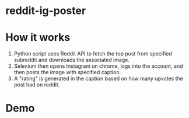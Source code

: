 # reddit-ig-poster

# How it works

1. Python script uses Reddit API to fetch the top post from specified subreddit and downloads the associated image.
2. Selenium then opens Instagram on chrome, logs into the account, and then posts the image with specified caption.
3. A "rating" is generated in the caption based on how many upvotes the post had on reddit.

# Demo

